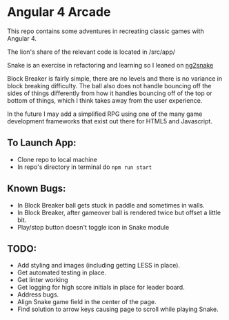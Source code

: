 # Angular 4 Arcade
This repo contains some adventures in recreating classic games with Angular 4.

The lion's share of the relevant code is located in /src/app/

Snake is an exercise in refactoring and learning so I leaned on [ng2snake](https://github.com/ShuhratBek/ng2snake)

Block Breaker is fairly simple, there are no levels and there is no variance in block breaking difficulty.
The ball also does not handle bouncing off the sides of things differently from how it handles bouncing off of the top or
bottom of things, which I think takes away from the user experience.

In the future I may add a simplified RPG using one of the many game development frameworks that exist out there for HTML5 and
Javascript.


## To Launch App:
- Clone repo to local machine
- In repo's directory in terminal do ```npm run start```

## Known Bugs:
- In Block Breaker ball gets stuck in paddle and sometimes in walls.
- In Block Breaker, after gameover ball is rendered twice but offset a little bit.
- Play/stop button doesn't toggle icon in Snake module

## TODO:
- Add styling and images (including getting LESS in place).
- Get automated testing in place.
- Get linter working
- Get logging for high score initials in place for leader board.
- Address bugs.
- Align Snake game field in the center of the page.
- Find solution to arrow keys causing page to scroll while playing Snake.
